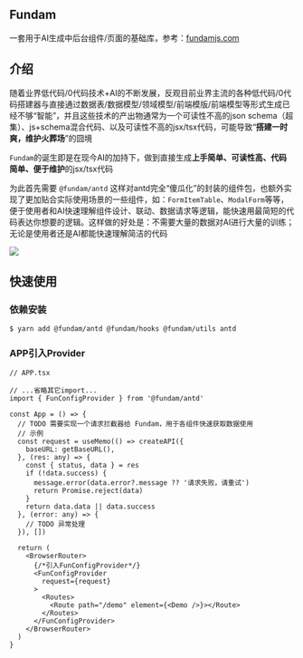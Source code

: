 ## Fundam

一套用于AI生成中后台组件/页面的基础库，参考：[fundamjs.com](https://fundamjs.com)

## 介绍

随着业界低代码/0代码技术+AI的不断发展，反观目前业界主流的各种低代码/0代码搭建器与直接通过数据表/数据模型/领域模型/前端模版/前端模型等形式生成已经不够“智能”，并且这些技术的产出物通常为一个可读性不高的json schema（超集）、js+schema混合代码、以及可读性不高的jsx/tsx代码，可能导致“**搭建一时爽，维护火葬场**”的囧境

`Fundam`的诞生即是在现今AI的加持下，做到直接生成**上手简单、可读性高、代码简单、便于维护**的jsx/tsx代码

为此首先需要 `@fundam/antd` 这样对antd完全“傻瓜化”的封装的组件包，也额外实现了更加贴合实际使用场景的一些组件，如：`FormItemTable`、`ModalForm`等等，便于使用者和AI快速理解组件设计、联动、数据请求等逻辑，能快速用最简短的代码表达你想要的逻辑。这样做的好处是：不需要大量的数据对AI进行大量的训练；无论是使用者还是AI都能快速理解简洁的代码

![](/apps/fun-doc/public/images/ai-page.gif)

## 快速使用

### 依赖安装

```shell
$ yarn add @fundam/antd @fundam/hooks @fundam/utils antd
```

### APP引入Provider

```tsx
// APP.tsx

// ...省略其它import...
import { FunConfigProvider } from '@fundam/antd'

const App = () => {
  // TODO 需要实现一个请求拦截器给 Fundam，用于各组件快速获取数据使用
  // 示例
  const request = useMemo(() => createAPI({
    baseURL: getBaseURL(),
  }, (res: any) => {
    const { status, data } = res
    if (!data.success) {
      message.error(data.error?.message ?? '请求失败，请重试')
      return Promise.reject(data)
    }
    return data.data || data.success
  }, (error: any) => {
    // TODO 异常处理
  }), [])

  return (
    <BrowserRouter>
      {/*引入FunConfigProvider*/}
      <FunConfigProvider
        request={request}
      >
        <Routes>
          <Route path="/demo" element={<Demo />}></Route>
        </Routes>
      </FunConfigProvider>
    </BrowserRouter>
  )
}
```


